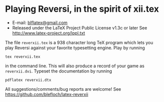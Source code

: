 Playing Reversi, in the spirit of xii.tex
=================================
* E-mail: blflatex@gmail.com
* Released under the LaTeX Project Public License v1.3c or later
  See http://www.latex-project.org/lppl.txt

The file `reverxii.tex` is a 938 character long TeX program which
lets you play Reversi against your favorite typesetting engine.
Play by running

    tex reverxii.tex

in the command line.  This will also produce a record of your
game as `reverxii.dvi`.  Typeset the documentation by running

    pdflatex reverxii.dtx

All suggestions/comments/bug reports are welcome!
See https://github.com/blefloch/latex-reverxii
